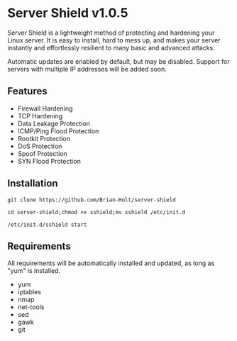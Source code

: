 Server Shield v1.0.5
=============

Server Shield is a lightweight method of protecting and hardening your Linux server. It is
easy to install, hard to mess up, and makes your server instantly and effortlessly resilient
to many basic and advanced attacks.

Automatic updates are enabled by default, but may be disabled.
Support for servers with multiple IP addresses will be added soon.


Features
--------

* Firewall Hardening
* TCP Hardening
* Data Leakage Protection
* ICMP/Ping Flood Protection
* Rootkit Protection
* DoS Protection
* Spoof Protection
* SYN Flood Protection


Installation
------------

    git clone https://github.com/Brian-Holt/server-shield

    cd server-shield;chmod +x sshield;mv sshield /etc/init.d

    /etc/init.d/sshield start    


Requirements
--------
All requirements will be automatically installed and updated, as long as "yum" is installed.

* yum
* iptables
* nmap
* net-tools
* sed
* gawk
* git